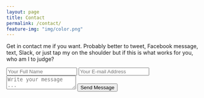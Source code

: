 ```yaml
---
layout: page
title: Contact
permalink: /contact/
feature-img: "img/color.png"
---
```


Get in contact me if you want. Probably better to tweet, Facebook message, text, Slack, or just tap my on the shoulder but if this is what works for you, who am I to judge?

<form action="https://getsimpleform.com/messages?form_api_token=ee8cc0eca1352e1f55be8eaeb9cd7614" method="post">
  <!-- the redirect_to is optional, the form will redirect to the referrer on submission -->
  <input type='hidden' name='redirect_to' value='http://aviwarner.github.io/thank-you' />
  <input type='text' name='name' placeholder='Your Full Name' />
  <input type='email' name='email' placeholder='Your E-mail Address' />
  <textarea name='message' placeholder='Write your message ...'></textarea>
  <input type='submit' value='Send Message' />
</form>
